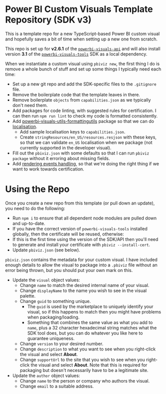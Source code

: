 # Power BI Custom Visuals Template Repository (SDK v3)

This is a template repo for a new TypeScript-based Power BI custom visual and hopefully saves a bit of time when setting up a new one from scratch.

This repo is set up for **v2.6.1** of the [`powerbi-visuals-api`](https://github.com/microsoft/PowerBI-visuals-api) and will also install version **3.1** of the [`powerbi-visuals-tools`](https://github.com/microsoft/PowerBI-visuals-tools) SDK as a local dependency.

When we instantiate a custom visual using `pbiviz new`, the first thing I do is remove a whole bunch of stuff and set up some things I typically need each time:

* Set up a new git repo and add the SDK-specific files to the `.gitignore` file.
* Remove the boilerplate code that the template leaves in there.
* Remove boilerplate `objects` from `capabilities.json` as we typically don't need them.
* Add packages for code linting, with suggested rules for certification. I can then run `npm run lint` to check my code is formatted consistently.
* Add [powerbi-visuals-utils-formattingutils](https://github.com/microsoft/powerbi-visuals-utils-formattingutils) package so that we can do [localisation](https://microsoft.github.io/PowerBI-visuals/docs/how-to-guide/adding-localization/).
    * Add sample localisation keys to `capabilities.json`.
    * Create `stringResources/en_US/resources.resjson` with these keys, so that we can validate `en_US` localisation when we package (not currently supported in the developer visual).
* Fill out the `pbiviz.json` with some defaults so that I can run `pbiviz package` without it erroring about missing fields.
* Add [rendering events handling](https://microsoft.github.io/PowerBI-visuals/docs/how-to-guide/rendering-events/), so that we're doing the right thing if we want to work towards certification.

# Using the Repo

Once you create a new repo from this template (or pull down an update), you need to do the following:

* Run `npm i` to ensure that all dependent node modules are pulled down and up-to-date.
* If you have the correct version of `powerbi-visuals-tools` installed globally, then the certificate will be reused, otherwise:
* If this is the first time using the version of the SDK/API then you'll need to generate and install your certificate with `pbiviz --install-cert`.
* Update `pbiviz.json` (see below).

`pbiviz.json` contains the metadata for your custom visual. I have included enough details to allow the visual to package into a `.pbiviz` file without an error being thrown, but you should put your own mark on this.

* Update the `visual` object values:
    * Change `name` to match the desired internal name of your visual.
    * Change `displayName` to the name you wish to see in the visual palette.
    * Change `guid` to something unique. 
        * The `guid` is used by the marketplace to uniquely identify your visual, so if this happens to match then you might have problems when packaging/loading.
        * Something that combines the same value as what you add to `name`, plus a 32 character hexadecimal string matches what the SDK tool does, but you can do whatever you like here to guarantee uniqueness.
    * Change `version` to your desired number.
    * Change `description` to what you want to see when you right-click the visual and select **About**.
    * Change `supportUrl` to the site that you wish to see when you right-click the visual and select **About**. Note that this is required for packaging but doesn't necessarily have to be a legitimate site.
* Update the `author` object values:
    * Change `name` to the person or company who authors the visual.
    * Change `email` to a suitable address.
